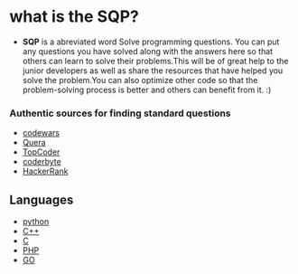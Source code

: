 # what is the SQP?
* __SQP__ is a abreviated word Solve programming questions.  You can put any questions you have solved along with the answers here so that others can learn to solve their problems.This will be of great help to the junior developers as well as share the resources that have helped you solve the problem.You can also optimize other code so that the problem-solving process is better and others can benefit from it. :)


### Authentic sources for finding standard questions


* [codewars](https://www.codewars.com/)
* [Quera](https://quera.ir/problemset)
* [TopCoder](https://www.topcoder.com/)
* [coderbyte](https://coderbyte.com/e)
* [HackerRank](https://www.hackerrank.com/)

<!-- Decomposition of numbers -->
## Languages

* [python](python/)
* [C++]()
* [C]()
* [PHP]()
* [GO]()
